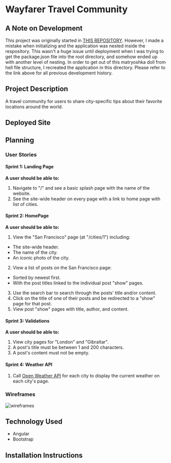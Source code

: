 # Wayfarer Travel Community

## A Note on Development
This project was originally started in [THIS REPOSITORY](https://github.com/dinowaffles/wayfarer). However, I made a mistake when initializing and the application was nested inside the respository. This wasn't a huge issue until deployment when I was trying to get the package.json file into the root directory, and somehow ended up with another level of nesting. In order to get out of this matryoshka doll from hell file structure, I recreated the application in this directory. Please refer to the link above for all previous development history. 

## Project Description
A travel community for users to share city-specific tips about their favorite locations around the world.

## Deployed Site

## Planning

### User Stories

#### Sprint 1: Landing Page

**A user should be able to:**

1. Navigate to "/" and see a basic splash page with the name of the website.
2. See the site-wide header on every page with a link to home page with list of cities.

#### Sprint 2: HomePage

**A user should be able to:**

1. View the "San Francisco" page (at "/cities/1") including:
  * The site-wide header.
  * The name of the city.
  * An iconic photo of the city.
2. View a list of posts on the San Francisco page:
  * Sorted by newest first.
  * With the post titles linked to the individual post "show" pages.
3. Use the search bar to search through the posts' title and/or content.
4. Click on the title of one of their posts and be redirected to a "show" page for that post.
5. View post "show" pages with title, author, and content.


#### Sprint 3: Validations

**A user should be able to:**

1. View city pages for "London" and "Gibraltar".
2. A post's title must be between 1 and 200 characters.
3. A post's content must not be empty.

#### Sprint 4: Weather API

1. Call [Open Weather API](https://openweathermap.org/current) for each city to display the current weather on each city's page.

### Wireframes
![wireframes](https://user-images.githubusercontent.com/79819338/150401609-d6de9700-c4f0-403d-855e-bfe597e2256d.png)

## Technology Used
- Angular
- Bootstrap

## Installation Instructions
